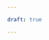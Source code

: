 ```yaml
---

draft: true

---
```

<!--
.. title: Guia para Community Management
.. slug: pt
.. date: 2019-04-08
.. author:
.. tags: community management
.. category: community management
.. link: 
.. description: 
..  
-->

<!-- # [PT] Guia para Community Management -->
